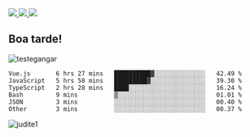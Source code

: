 

  <a target='_blank' href="https://cactus-sneezeweed-208.notion.site/Normaliza-o-de-Dados-5d6cd99ccc164dda8dbbd4213518b2b4">
   <img src="https://img.shields.io/badge/Notion-000000?style=for-the-badge&logo=notion&logoColor=white">
  </a>

  <a target='_blank' href="https://www.linkedin.com/in/rafaelfelipemartins/">
   <img src="https://img.shields.io/badge/LinkedIn-0077B5?style=for-the-badge&logo=linkedin&logoColor=white">
   </a>
   
   <a target='_blank' href="https://discord.gg/PUQmFUZ582">
   <img src="https://img.shields.io/badge/Discord-7289DA?style=for-the-badge&logo=discord&logoColor=white">
   </a>
  
<!--<code><img height="20" src="https://raw.githubusercontent.com/github/explore/80688e429a7d4ef2fca1e82350fe8e3517d3494d/topics/php/php.png"></code>-!>
 
<!--<p align="left"> <img src="https://komarev.com/ghpvc/?username=Miopiaa&label=Profile%20views&color=0e75b6&style=flat" alt="Miopiaa" /> </p>-->   

## Boa tarde!

![testegangar](https://user-images.githubusercontent.com/57761831/145878829-6516efec-2c64-4472-912c-6757e46bb1bf.gif)

<!--START_SECTION:waka-->

```text
Vue.js       6 hrs 27 mins   ██████████▓░░░░░░░░░░░░░░   42.49 %
JavaScript   5 hrs 58 mins   █████████▓░░░░░░░░░░░░░░░   39.30 %
TypeScript   2 hrs 28 mins   ████░░░░░░░░░░░░░░░░░░░░░   16.24 %
Bash         9 mins          ▒░░░░░░░░░░░░░░░░░░░░░░░░   01.01 %
JSON         3 mins          ░░░░░░░░░░░░░░░░░░░░░░░░░   00.40 %
Other        3 mins          ░░░░░░░░░░░░░░░░░░░░░░░░░   00.37 %
```

<!--END_SECTION:waka-->

<!--
## Informação 

<ul>
  <li> Nome: Rafael Felipe Martins
  <li> Idade: 21
  <li> Stack: Não definido 
  <li> Faculdade: Nope  
</ul>
-->


![judite1](https://user-images.githubusercontent.com/57761831/144719189-7d7e11bd-8eb3-4dd3-94f3-23ef3fd6eab8.jpg)

